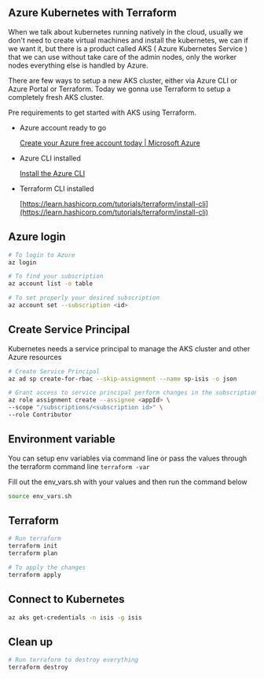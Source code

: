 ## Azure Kubernetes with Terraform

When we talk about kubernetes running natively in the cloud, usually we don't need to create virtual machines and install the kubernetes, we can if we want it, but there is a product called AKS ( Azure Kubernetes Service ) that we can use without take care of the admin nodes, only the worker nodes everything else is handled by Azure.

There are few ways to setup a new AKS cluster, either via Azure CLI or Azure Portal or Terraform. Today we gonna use Terraform to setup a completely fresh AKS cluster.

Pre requirements to get started with AKS using Terraform.

- Azure account ready to go

    [Create your Azure free account today | Microsoft Azure](https://azure.microsoft.com/en-us/free/search/?&ef_id=Cj0KCQiAx9mABhD0ARIsAEfpavQZDm9_-PGlK3673LcaOe3Qkpn_nR9gRjPMpLhkoB7yxONAkHj40qYaAn04EALw_wcB:G:s&OCID=AID2100049_SEM_Cj0KCQiAx9mABhD0ARIsAEfpavQZDm9_-PGlK3673LcaOe3Qkpn_nR9gRjPMpLhkoB7yxONAkHj40qYaAn04EALw_wcB:G:s)

- Azure CLI installed

    [Install the Azure CLI](https://docs.microsoft.com/en-us/cli/azure/install-azure-cli)

- Terraform CLI installed

    [https://learn.hashicorp.com/tutorials/terraform/install-cli](https://learn.hashicorp.com/tutorials/terraform/install-cli)

## Azure login

```bash
# To login to Azure
az login 

# To find your subscription
az account list -o table

# To set properly your desired subscription
az account set --subscription <id>
```

## Create Service Principal

Kubernetes needs a service principal to manage the AKS cluster and other Azure resources

```bash
# Create Service Principal
az ad sp create-for-rbac --skip-assignment --name sp-isis -o json

# Grant access to service principal perform changes in the subscription
az role assignment create --assignee <appId> \
--scope "/subscriptions/<subscription id>" \
--role Contributor
```

## Environment variable

You can setup env variables via command line or pass the values through the terraform command line `terraform -var`

Fill out the env_vars.sh with your values and then run the command below

```bash
source env_vars.sh
```

## Terraform

```bash
# Run terraform
terraform init
terraform plan

# To apply the changes
terraform apply
```
## Connect to Kubernetes
```bash
az aks get-credentials -n isis -g isis
```

## Clean up

```bash
# Run terraform to destroy everything
terraform destroy
```
